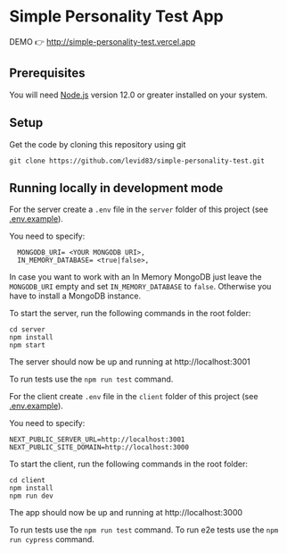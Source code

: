 # Simple Personality Test App

DEMO 👉 http://simple-personality-test.vercel.app

## Prerequisites

You will need [Node.js](https://nodejs.org) version 12.0 or greater installed on your system.

## Setup

Get the code by cloning this repository using git

```
git clone https://github.com/levid83/simple-personality-test.git
```

## Running locally in development mode

For the server create a `.env` file in the `server` folder of this project (see [.env.example](https://github.com/levid83/simple-personality-test/blob/main/server/.env.example)).

You need to specify:

```
  MONGODB_URI= <YOUR MONGODB URI>,
  IN_MEMORY_DATABASE= <true|false>,
```

In case you want to work with an In Memory MongoDB just leave the `MONGODB_URI` empty and set `IN_MEMORY_DATABASE` to `false`. Otherwise you have to install a MongoDB instance.

To start the server, run the following commands in the root folder:

```
cd server
npm install
npm start
```

The server should now be up and running at http://localhost:3001

To run tests use the `npm run test` command.

For the client create `.env` file in the `client` folder of this project (see [.env.example](https://github.com/levid83/simple-personality-test/blob/main/client/.env.example)).

You need to specify:

```
NEXT_PUBLIC_SERVER_URL=http://localhost:3001
NEXT_PUBLIC_SITE_DOMAIN=http://localhost:3000
```

To start the client, run the following commands in the root folder:

```
cd client
npm install
npm run dev
```

The app should now be up and running at http://localhost:3000

To run tests use the `npm run test` command.
To run e2e tests use the `npm run cypress` command.
